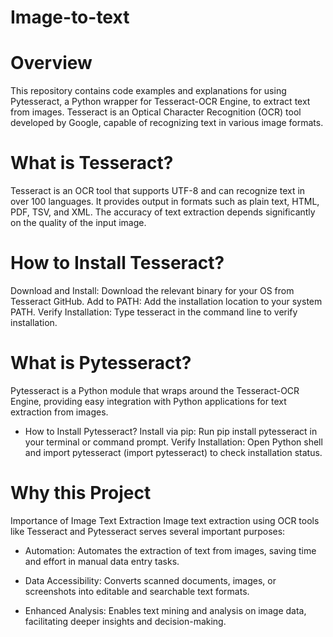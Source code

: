 # Image-to-text

# Overview
This repository contains code examples and explanations for using Pytesseract, a Python wrapper for Tesseract-OCR Engine, to extract text from images. Tesseract is an Optical Character Recognition (OCR) tool developed by Google, capable of recognizing text in various image formats.

# What is Tesseract?
Tesseract is an OCR tool that supports UTF-8 and can recognize text in over 100 languages. It provides output in formats such as plain text, HTML, PDF, TSV, and XML. The accuracy of text extraction depends significantly on the quality of the input image.

# How to Install Tesseract?
Download and Install: Download the relevant binary for your OS from Tesseract GitHub.
Add to PATH: Add the installation location to your system PATH.
Verify Installation: Type tesseract in the command line to verify installation.

# What is Pytesseract?
Pytesseract is a Python module that wraps around the Tesseract-OCR Engine, providing easy integration with Python applications for text extraction from images.

* How to Install Pytesseract?
Install via pip: Run pip install pytesseract in your terminal or command prompt.
Verify Installation: Open Python shell and import pytesseract (import pytesseract) to check installation status.

# Why this Project
Importance of Image Text Extraction
Image text extraction using OCR tools like Tesseract and Pytesseract serves several important purposes:

* Automation: Automates the extraction of text from images, saving time and effort in manual data entry tasks.

* Data Accessibility: Converts scanned documents, images, or screenshots into editable and searchable text formats.

* Enhanced Analysis: Enables text mining and analysis on image data, facilitating deeper insights and decision-making.
